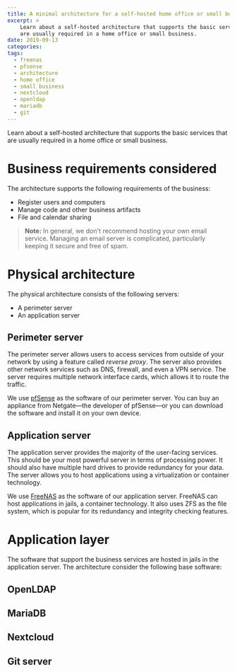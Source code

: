 ```yaml
---
title: A minimal architecture for a self-hosted home office or small business
excerpt: >
    Learn about a self-hosted architecture that supports the basic services that
    are usually required in a home office or small business.
date: 2019-09-13
categories:
tags:
  - freenas
  - pfsense
  - architecture
  - home office
  - small business
  - nextcloud
  - openldap
  - mariadb
  - git
---
```


Learn about a self-hosted architecture that supports the basic services that are
usually required in a home office or small business.

# Business requirements considered

The architecture supports the following requirements of the business:

* Register users and computers
* Manage code and other business artifacts
* File and calendar sharing

> **Note:** In general, we don't recommend hosting your own email service.
> Managing an email server is complicated, particularly keeping it secure and
> free of spam.

# Physical architecture

The physical architecture consists of the following servers:

* A perimeter server
* An application server

## Perimeter server

The perimeter server allows users to access services from outside of your
network by using a feature called _reverse proxy_. The server also provides
other network services such as DNS, firewall, and even a VPN service. The server
requires multiple network interface cards, which allows it to route the traffic.

We use [pfSense][1] as the software of our perimeter server. You can buy an
appliance from Netgate—the developer of pfSense—or you can download the software
and install it on your own device.

## Application server

The application server provides the majority of the user-facing services. This
should be your most powerful server in terms of processing power. It should also
have multiple hard drives to provide redundancy for your data. The server allows
you to host applications using a virtualization or container technology.

We use [FreeNAS][2] as the software of our application server. FreeNAS can host
applications in jails, a container technology. It also uses ZFS as the file
system, which is popular for its redundancy and integrity checking features.

# Application layer

The software that support the business services are hosted in jails in the
application server. The architecture consider the following base software:

## OpenLDAP

## MariaDB

## Nextcloud

## Git server


[0]: http://bsdadventures.com/harden-freebsd/
[1]: https://pfsense.org
[2]: https://freenas.org
